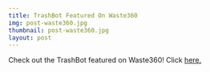 ```yaml
---
title: TrashBot Featured On Waste360
img: post-waste360.jpg
thumbnail: post-waste360.jpg
layout: post
---
```

Check out the TrashBot featured on Waste360! Click [here.](http://www.waste360.com/fleets-technology/one-pittsburgh-based-tech-company-has-developed-self-sorting-trash-bin)
